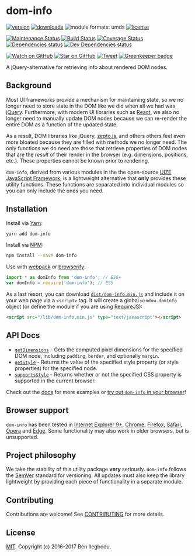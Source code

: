 # dom-info

[![version](https://img.shields.io/npm/v/dom-info.svg)](http://npm.im/dom-info)
[![downloads](https://img.shields.io/npm/dt/dom-info.svg)](http://npm-stat.com/charts.html?package=dom-info&from=2016-03-27)
![module formats: umds](https://img.shields.io/badge/module%20formats-umd-green.svg)
[![license](https://img.shields.io/npm/l/dom-info.svg)](http://spdx.org/licenses/MIT)

[![Maintenance Status](https://img.shields.io/badge/status-maintained-brightgreen.svg)](https://github.com/benmvp/dom-info/pulse)
[![Build Status](https://travis-ci.org/benmvp/dom-info.svg?branch=master)](https://travis-ci.org/benmvp/dom-info)
[![Coverage Status](https://coveralls.io/repos/github/benmvp/dom-info/badge.svg?branch=master)](https://coveralls.io/github/benmvp/dom-info?branch=master)
[![Dependencies status](https://img.shields.io/david/benmvp/dom-info.svg)](https://david-dm.org/benmvp/dom-info#info=dependencies)
[![Dev Dependencies status](https://img.shields.io/david/dev/benmvp/dom-info.svg)](https://david-dm.org/benmvp/dom-info#info=devDependencies)

[![Watch on GitHub](https://img.shields.io/github/watchers/benmvp/dom-info.svg?style=social)](https://github.com/benmvp/dom-info/watchers)
[![Star on GitHub](https://img.shields.io/github/stars/benmvp/dom-info.svg?style=social)](https://github.com/benmvp/dom-info/stargazers)
[![Tweet](https://img.shields.io/twitter/url/https/github.com/benmvp/dom-info.svg?style=social)](https://twitter.com/intent/tweet?text=Check%20out%20dom-info%20by%20%40benmvp!%0A%0Ahttps%3A%2F%2Fgithub.com%2Fbenmvp%2Fdom-info) [![Greenkeeper badge](https://badges.greenkeeper.io/benmvp/dom-info.svg)](https://greenkeeper.io/)

A jQuery-alternative for retrieving info about rendered DOM nodes.

## Background

Most UI frameworks provide a mechanism for maintaining state, so we no longer need to store state in the DOM like we did when all we had was [jQuery](https://jquery.com/). Furthermore, with modern UI libraries such as [React](https://facebook.github.io/react/), we also no longer need to manually update DOM nodes because we can re-render the entire DOM as a function of the updated state.

As a result, DOM libraries like jQuery, [zepto.js](http://zeptojs.com/), and others others feel even more bloated because they are filled with methods we no longer need. The only functions we do need are those that retrieve properties of DOM nodes that are the _result_ of their render in the browser (e.g. dimensions, positions, etc.). These properties cannot be known prior to rendering.

`dom-info`, derived from various modules in the the open-source [UIZE JavaScript Framework](https://github.com/UIZE/UIZE-JavaScript-Framework), is a lightweight alternative that **only** provides these utility functions. These functions are separated into individual modules so you can only include the ones you need.

## Installation

Install via [Yarn](https://yarnpkg.com/lang/en/docs/managing-dependencies/):

```sh
yarn add dom-info
```

Install via [NPM](https://docs.npmjs.com/getting-started/installing-npm-packages-locally):

```sh
npm install --save dom-info
```

Use with [webpack](https://webpack.github.io/) or [browserify](http://browserify.org/):

```js
import * as domInfo from 'dom-info'; // ES6+
var domInfo = require('dom-info'); // ES5
```

As a last resort, you can download [`dist/dom-info.min.js`](https://raw.githubusercontent.com/benmvp/dom-info/master/dist/dom-info.min.js) and include it on your web page via a `<script>` tag. It will create a global `window.domInfo` object (or define the module if you are using [RequireJS](http://requirejs.org/)):

```html
<script src="/lib/dom-info.min.js" type="text/javascript"></script>
```

## API Docs

- [`getDimensions`](docs/getDimensions.md) - Gets the computed pixel dimensions for the specified DOM node, including `padding`, `border`, and optionally `margin`.
- [`getStyle`](docs/getStyle.md) - Returns the value of the specified style property (or style properties) for the specified node.
- [`supportsStyle`](docs/supportsStyle.md) - Returns whether or not the specified CSS property is supported in the current browser.

Check out the [docs](docs/) for more examples or [try out `dom-info` in your browser](https://tonicdev.com/npm/dom-info)!

## Browser support

`dom-info` has been tested in [Internet Explorer 9+](http://windows.microsoft.com/en-us/internet-explorer/download-ie), [Chrome](https://www.google.com/chrome/browser/desktop/), [Firefox](https://www.mozilla.org/en-US/firefox/new/), [Safari](http://www.apple.com/safari/), [Opera](http://www.opera.com/) and [Edge](https://www.microsoft.com/en-us/windows/microsoft-edge). Some functionality may also work in older browsers, but is unsupported.

## Project philosophy

We take the stability of this utility package **very** seriously. `dom-info` follows the [SemVer](http://semver.org/) standard for versioning. All updates must also keep the library lightweight by providing each piece of functionality in a separate module.

## Contributing

Contributions are welcome! See [CONTRIBUTING](CONTRIBUTING.md) for more details.

## License

[MIT](LICENSE). Copyright (c) 2016-2017 Ben Ilegbodu.
